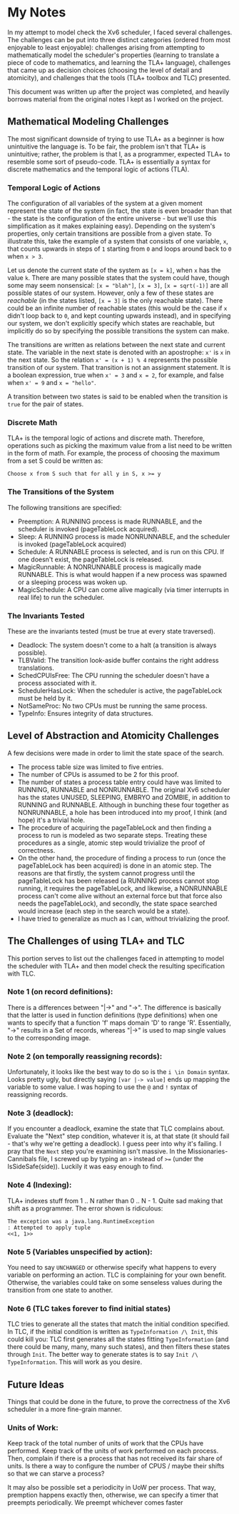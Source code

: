 # My Notes
In my attempt to model check the Xv6 scheduler, I faced several challenges. The challenges can be put into three distinct categories (ordered from most enjoyable to least enjoyable): challenges arising from attempting to mathematically model the scheduler's properties (learning to translate a piece of code to mathematics, and learning the TLA+ language), challenges that came up as decision choices (choosing the level of detail and atomicity), and challenges that the tools (TLA+ toolbox and TLC) presented.  

This document was written up after the project was completed, and heavily borrows material from the original notes I kept as I worked on the project.

## Mathematical Modeling Challenges
The most significant downside of trying to use TLA+ as a beginner is how unintuitive the language is. To be fair, the problem isn't that TLA+ is unintuitive; rather, the problem is that I, as a programmer, expected TLA+ to resemble some sort of pseudo-code. TLA+ is essentially a syntax for discrete mathematics and the temporal logic of actions (TLA).  

### Temporal Logic of Actions
The configuration of all variables of the system at a given moment represent the state of the system (in fact, the state is even broader than that - the state is the configuration of the entire universe - but we'll use this simplification as it makes explaining easy). Depending on the system's properties, only certain transitions are possible from a given state. To illustrate this, take the example of a system that consists of one variable, `x`, that counts upwards in steps of `1` starting from `0` and loops around back to `0` when `x > 3`.  

Let us denote the current state of the system as `[x = k]`, when `x` has the value `k`. There are many possible states that the system could have, though some may seem nonsensical: `[x = "blah"]`, `[x = 3]`, `[x = sqrt(-1)]` are all possible states of our system. However, only a few of these states are _reachable_ (in the states listed, `[x = 3]` is the only reachable state). There could be an infinite number of reachable states (this would be the case if `x` didn't loop back to `0`, and kept counting upwards instead), and in specifying our system, we don't explicitly specify which states are reachable, but implicitly do so by specifying the possible transitions the system can make.  

The transitions are written as relations between the next state and current state. The variable in the next state is denoted with an apostrophe: `x'` is `x` in the next state. So the relation `x' = (x + 1) % 4` represents the possible transition of our system. That transition is not an assignment statement. It is a boolean expression, true when `x' = 3` and `x = 2`, for example, and false when `x' = 9` and `x = "hello"`.  

A transition between two states is said to be enabled when the transition is `true` for the pair of states.

### Discrete Math
TLA+ is the temporal logic of actions and discrete math. Therefore, operations such as picking the maximum value from a list need to be written in the form of math. For example, the process of choosing the maximum from a set S could be written as:  
```
Choose x from S such that for all y in S, x >= y
```

### The Transitions of the System 
The following transitions are specified:
* Preemption: A RUNNING process is made RUNNABLE, and the scheduler is invoked (pageTableLock acquired).
* Sleep: A RUNNING process is made NONRUNNABLE, and the scheduler is invoked (pageTableLock acquired)
* Schedule: A RUNNABLE process is selected, and is run on this CPU. If one doesn't exist, the pageTableLock is released.
* MagicRunnable: A NONRUNNABLE process is magically made RUNNABLE. This is what would happen if a new process was spawned or a sleeping process was woken up.
* MagicSchedule: A CPU can come alive magically (via timer interrupts in real life) to run the scheduler.


### The Invariants Tested
These are the invariants tested (must be true at every state traversed).  
* Deadlock: The system doesn't come to a halt (a transition is always possible).
* TLBValid: The transition look-aside buffer contains the right address translations.
* SchedCPUIsFree: The CPU running the scheduler doesn't have a process associated with it.
* SchedulerHasLock: When the scheduler is active, the pageTableLock must be held by it.
* NotSameProc: No two CPUs must be running the same process.
* TypeInfo: Ensures integrity of data structures.

## Level of Abstraction and Atomicity Challenges
A few decisions were made in order to limit the state space of the search.
* The process table size was limited to five entries.
* The number of CPUs is assumed to be 2 for this proof.
* The number of states a process table entry could have was limited to RUNNING, RUNNABLE and NONRUNNABLE. The original Xv6 scheduler has the states UNUSED, SLEEPING, EMBRYO and ZOMBIE, in addition to RUNNING and RUNNABLE. Although in bunching these four together as NONRUNNABLE, a hole has been introduced into my proof, I think (and hope) it's a trivial hole.
* The procedure of acquiring the pageTableLock and then finding a process to run is modeled as two separate steps. Treating these procedures as a single, atomic step would trivialize the proof of correctness.
* On the other hand, the procedure of finding a process to run (once the pageTableLock has been acquired) is done in an atomic step. The reasons are that firstly, the system cannot progress until the pageTableLock has been released (a RUNNING process cannot stop running, it requires the pageTableLock, and likewise, a NONRUNNABLE process can't come alive without an external force but that force also needs the pageTableLock), and secondly, the state space searched would increase (each step in the search would be a state).
* I have tried to generalize as much as I can, without trivializing the proof.


## The Challenges of using TLA+ and TLC
This portion serves to list out the challenges faced in attempting to model the scheduler with TLA+ and then model check the resulting specification with TLC.

### Note 1 (on record definitions):
There is a differences between "|->" and "->". The difference is basically that the latter is used in function definitions (type definitions) when one wants to specify that a function 'f' maps domain 'D' to range 'R'. Essentially, "->" results in a Set of records, whereas "|->" is used to map single values to the corresponding image.

### Note 2 (on temporally reassigning records):
Unfortunately, it looks like the best way to do so is the `i \in Domain` syntax. Looks pretty ugly, but directly saying `[var |-> value]` ends up mapping the variable to some value. I was hoping to use the `@` and `!` syntax of reassigning records.

### Note 3 (deadlock):
If you encounter a deadlock, examine the state that TLC complains about. Evaluate the "Next" step condition, whatever it is, at that state (it should fail - that's why we're getting a deadlock). I guess peer into why it's failing. I pray that the `Next` step you're examining isn't massive. In the Missionaries-Cannibals file, I screwed up by typing an `>` instead of `>=` (under the IsSideSafe(side)). Luckily it was easy enough to find.

### Note 4 (Indexing):
TLA+ indexes stuff from 1 .. N rather than 0 .. N - 1. Quite sad making that shift as a programmer. The error shown is ridiculous:  
```
The exception was a java.lang.RuntimeException
: Attempted to apply tuple
<<1, 1>>
```  

### Note 5 (Variables unspecified by action):
You need to say `UNCHANGED` or otherwise specify what happens to every variable on performing an action. TLC is complaining for your own benefit. Otherwise, the variables could take on some senseless values during the transition from one state to another.

### Note 6 (TLC takes forever to find initial states)
TLC tries to generate all the states that match the initial condition specified. In TLC, if the initial condition is written as `TypeInformation /\ Init`, this could kill you: TLC first generates all the states fitting `TypeInformation` (and there could be many, many, many such states), and then filters these states through `Init`. The better way to generate states is to say `Init /\ TypeInformation`. This will work as you desire.

## Future Ideas
Things that could be done in the future, to prove the correctness of the Xv6 scheduler in a more fine-grain manner.

### Units of Work:
Keep track of the total number of units of work that the CPUs have performed. Keep track of the units of work performed on each process. Then, complain if there is a process that has not received its fair share of units. Is there a way to configure the number of CPUS / maybe their shifts so that we can starve a process?  

It may also be possible set a periodicity in UoW per process. That way, premption happens exactly then, otherwise, we can specify a timer that preempts periodically. We preempt whichever comes faster